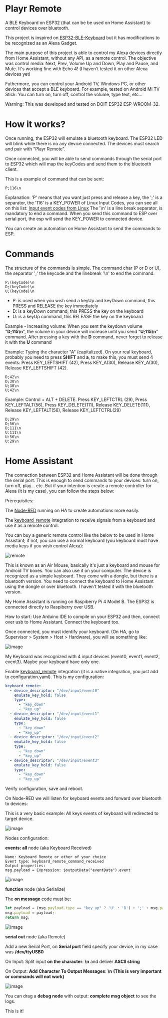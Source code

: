 
# Playr Remote

A BLE Keyboard on ESP32 (that can be be used on Home Assistant) to control devices over bluetooth.

This project is inspired on [ESP32-BLE-Keyboard](https://github.com/T-vK/ESP32-BLE-Keyboard) but it has modifications to be recognized as an Alexa Gadget.

The main purpose of this project is able to control my Alexa devices directly from Home Assistant, without any API, as a remote control. The objective was control media: Next, Prev, Volume Up and Down, Play and Pause, and Mute. It's working fine with Echo 4! (I haven't tested it on other Alexa devices yet)

Futhermore, you can control your Android TV, Windows PC, or other devices that accept a BLE keyboard. For example, tested on Android Mi TV Stick: You can turn on, turn off, control the volume, type text, etc...

Warning: This was developed and tested on DOIT ESP32 ESP-WROOM-32.

# How it works?

Once running, the ESP32 will emulate a bluetooth keyboard. The ESP32 LED will blink while there is no any device connected. The devices must search and pair with "Playr Remote". 

Once connected, you will be able to send commands through the serial port to ESP32 which will map the keyCodes and send them to the bluetooth client.

This is a example of command that can be sent:

	P;116\n

Explanation: 'P' means that you want just press and release a key, the ';' is a separator, the '116' is a KEY_POWER of Linux Input Codes, you can see all on this list: [Input event codes from Linux](https://github.com/torvalds/linux/blob/master/include/uapi/linux/input-event-codes.h)
The '\n' is a line break separator, is mandatory to end a command.
When you send this command to ESP over serial port, the esp will send the KEY_POWER to connected device.

You can create an automation on Home Assistant to send the commands to ESP. 
  
# Commands

The structure of the commands is simple. The command char (P or D or U), the separator ';' the keycode and the linebreak '\n' to end the command.

	P;(keyCode)\n
	D;(keyCode)\n
	U;(keyCode)\n
	
- P: is used when you wish send a keyUp and keyDown command, this PRESS and RELEASE the key immediately
- D: is a keyDown command, this PRESS the key on the keyboard
- U: is a keyUp command, this RELEASE the key on the keyboard

Example  - Increasing volume: 
When you sent the keydown volume "**D;115\n**", the volume in your device will increase until you send "**U;115\n**" command.  After pressing a key with the **D** command, never forget to release it with the **U** command

Example: Typing the character "A" (capitalized). On your real keyboard, probably you need to press **SHIFT** and **a**, to make this, you must send 4 events: Press KEY_LEFTSHIFT (42),  Press KEY_A(30), Release KEY_A(30), Release KEY_LEFTSHIFT (42).

	D;42\n
	D;30\n
	U;30\n
	U;42\n
    
Example: Control + ALT + DELETE. Press KEY_LEFTCTRL (29), Press KEY_LEFTALT(56), Press KEY_DELETE(111), Release KEY_DELETE(111), Release KEY_LEFTALT(56), Release KEY_LEFTCTRL(29) 

	D;29\n
	D;56\n
	D;111\n
	U:111\n
	U:56\n
	U:29\n

# Home Assistant 

The connection between ESP32 and Home Assistant will be done through the serial port. This is enough to send commands to your devices: turn on, turn off, play... etc. But if your intention is create a remote controller for Alexa (it is my case), you can follow the steps below:

Prerequisites:

The [Node-RED](https://community.home-assistant.io/t/home-assistant-community-add-on-node-red/55023) running on HA to create automations more easily.

The [keyboard_remote](https://www.home-assistant.io/integrations/keyboard_remote/) integration to receive signals from a keyboard and use it as a remote control.

You can buy a generic remote control like the below to be used in Home Assistant; if not, you can use a normal keyboard (you keyboard must have media keys if you wish control Alexa):

![remote](https://user-images.githubusercontent.com/8365145/144768620-b4a1cbbc-e6cd-4bb6-87ff-ca0b7be76b94.jpg)

This is known as an Air Mouse, basically it's just a keyboard and mouse for Android TV boxes. You can also use it on your computer. The device is recognized as a simple keyboard. They come with a dongle, but there is a bluetooth version. You need to connect the keyboard to Home Assistant using the dongle or over bluetooth. I haven't tested it with the bluetooth version. 

My Home Assistant is running on Raspiberry Pi 4 Model B. 
The ESP32 is connected directly to Raspiberry over USB.

How to start: 
Use Arduino IDE to compile on your ESP32 and then, connect over usb to Home Assistant. Connect the keyboard too.

Once connected, you must identify your keyboard. (On HA, go to Supervisor > System > Host > Hardware), you will se something like: 

![image](https://user-images.githubusercontent.com/8365145/146999507-2789311a-5472-4a51-b3b1-733ffd7f030b.png)

My Keyboard was recognized with 4 input devices (event0, event1, event2, event3). Maybe your keyboard have only one.

Enable [keyboard_remote](https://www.home-assistant.io/integrations/keyboard_remote/) integration (it is a native integration, you just add to configuration.yaml). 
This is my configuration:
```yaml
keyboard_remote:
  - device_descriptor: "/dev/input/event0"
    emulate_key_hold: false
    type:
      - "key_down"
      - "key_up"
  - device_descriptor: "/dev/input/event1"
    emulate_key_hold: false
    type:
      - "key_down"
      - "key_up"
  - device_descriptor: "/dev/input/event2"
    emulate_key_hold: false
    type:
      - "key_down"
      - "key_up"
  - device_descriptor: "/dev/input/event3"
    emulate_key_hold: false
    type:
      - "key_down"
      - "key_up"
```
Verify configuration, save and reboot.

On Node-RED we will listen for keyboard events and forward over bluetooth to devices:

This is a very basic example: All keys events of keyboard will redirected to target device. 

![image](https://user-images.githubusercontent.com/8365145/147002326-6f4cbfd5-48f6-43e8-844f-0d7a34a4f56c.png)

Nodes configuration:

**events: all** node (aka Keyboard Received)

	Name: Keyboard Remote or other of your choice
	Event type: keyboard_remote_command_received
	Output properties:
	msg.payload = Expression: $outputData("eventData").event

![image](https://user-images.githubusercontent.com/8365145/147002930-ede3049b-1895-461e-95ad-77e7fe15948d.png)


**function** node (aka Serialize)

The **on message** code must be:

```javascript
let payload = (msg.payload.type == "key_up" ? 'U' : 'D') + ';' + msg.payload.key_code;
msg.payload = payload;
return msg;
```
![image](https://user-images.githubusercontent.com/8365145/147003274-9a57c3ab-1cc9-4737-bdb5-1367c9aa09fa.png)

**serial out** node (aka Remote)

Add a new Serial Port, on **Serial port** field specify your device, in my case was **/dev/ttyUSB0**

On Input: Split input **on the character**: **\n** and deliver **ASCII string**

On Output: **Add Character To Output Messages**: **\n** **(This is very important or commands will not work)**

![image](https://user-images.githubusercontent.com/8365145/147003958-d1c8ce96-91df-4a14-9e47-cc23076138b4.png)

You can drag a **debug node** with output: **complete msg object** to see the logs.

This is it!


